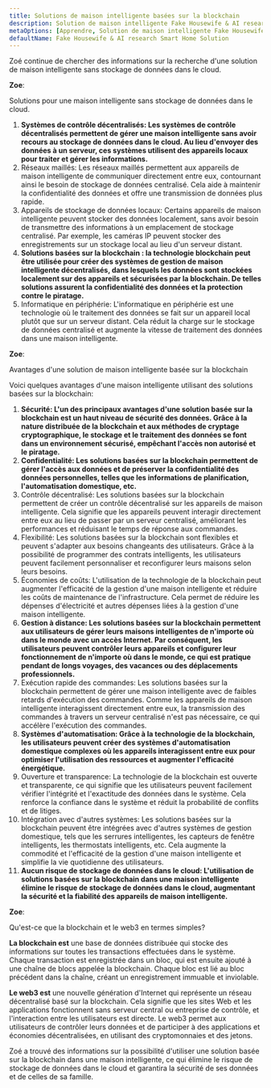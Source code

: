 ```yaml
---
title: Solutions de maison intelligente basées sur la blockchain
description: Solution de maison intelligente Fake Housewife & AI research
metaOptions: [Apprendre, Solution de maison intelligente Fake Housewife & AI research]
defaultName: Fake Housewife & AI research Smart Home Solution
---
```


<RoboAcademyText fWeight="600">
Zoé continue de chercher des informations sur la recherche d'une solution de maison intelligente sans stockage de données dans le cloud.
</RoboAcademyText>

<RoboAcademyDialog>

**Zoe**:

Solutions pour une maison intelligente sans stockage de données dans le cloud.
</RoboAcademyDialog>

<RoboAcademyDialog>

<ChatGPT/>

1. **Systèmes de contrôle décentralisés: Les systèmes de contrôle décentralisés permettent de gérer une maison intelligente sans avoir recours au stockage de données dans le cloud. Au lieu d'envoyer des données à un serveur, ces systèmes utilisent des appareils locaux pour traiter et gérer les informations.**
2. Réseaux maillés: Les réseaux maillés permettent aux appareils de maison intelligente de communiquer directement entre eux, contournant ainsi le besoin de stockage de données centralisé. Cela aide à maintenir la confidentialité des données et offre une transmission de données plus rapide.
3. Appareils de stockage de données locaux: Certains appareils de maison intelligente peuvent stocker des données localement, sans avoir besoin de transmettre des informations à un emplacement de stockage centralisé. Par exemple, les caméras IP peuvent stocker des enregistrements sur un stockage local au lieu d'un serveur distant.
4. **Solutions basées sur la blockchain : la technologie blockchain peut être utilisée pour créer des systèmes de gestion de maison intelligente décentralisés, dans lesquels les données sont stockées localement sur des appareils et sécurisées par la blockchain. De telles solutions assurent la confidentialité des données et la protection contre le piratage.**
5. Informatique en périphérie: L'informatique en périphérie est une technologie où le traitement des données se fait sur un appareil local plutôt que sur un serveur distant. Cela réduit la charge sur le stockage de données centralisé et augmente la vitesse de traitement des données dans une maison intelligente.

</RoboAcademyDialog>

<RoboAcademyDialog>

**Zoe**:

Avantages d'une solution de maison intelligente basée sur la blockchain

</RoboAcademyDialog>

<RoboAcademyDialog>

<ChatGPT/>

Voici quelques avantages d'une maison intelligente utilisant des solutions basées sur la blockchain:

1. **Sécurité: L'un des principaux avantages d'une solution basée sur la blockchain est un haut niveau de sécurité des données. Grâce à la nature distribuée de la blockchain et aux méthodes de cryptage cryptographique, le stockage et le traitement des données se font dans un environnement sécurisé, empêchant l'accès non autorisé et le piratage.**
2. **Confidentialité: Les solutions basées sur la blockchain permettent de gérer l'accès aux données et de préserver la confidentialité des données personnelles, telles que les informations de planification, l'automatisation domestique, etc.**
3. Contrôle décentralisé: Les solutions basées sur la blockchain permettent de créer un contrôle décentralisé sur les appareils de maison intelligente. Cela signifie que les appareils peuvent interagir directement entre eux au lieu de passer par un serveur centralisé, améliorant les performances et réduisant le temps de réponse aux commandes.
4. Flexibilité: Les solutions basées sur la blockchain sont flexibles et peuvent s'adapter aux besoins changeants des utilisateurs. Grâce à la possibilité de programmer des contrats intelligents, les utilisateurs peuvent facilement personnaliser et reconfigurer leurs maisons selon leurs besoins.
5. Économies de coûts: L'utilisation de la technologie de la blockchain peut augmenter l'efficacité de la gestion d'une maison intelligente et réduire les coûts de maintenance de l'infrastructure. Cela permet de réduire les dépenses d'électricité et autres dépenses liées à la gestion d'une maison intelligente.
6. **Gestion à distance: Les solutions basées sur la blockchain permettent aux utilisateurs de gérer leurs maisons intelligentes de n'importe où dans le monde avec un accès Internet. Par conséquent, les utilisateurs peuvent contrôler leurs appareils et configurer leur fonctionnement de n'importe où dans le monde, ce qui est pratique pendant de longs voyages, des vacances ou des déplacements professionnels.**
7. Exécution rapide des commandes: Les solutions basées sur la blockchain permettent de gérer une maison intelligente avec de faibles retards d'exécution des commandes. Comme les appareils de maison intelligente interagissent directement entre eux, la transmission des commandes à travers un serveur centralisé n'est pas nécessaire, ce qui accélère l'exécution des commandes.
8. **Systèmes d'automatisation: Grâce à la technologie de la blockchain, les utilisateurs peuvent créer des systèmes d'automatisation domestique complexes où les appareils interagissent entre eux pour optimiser l'utilisation des ressources et augmenter l'efficacité énergétique.**
9. Ouverture et transparence: La technologie de la blockchain est ouverte et transparente, ce qui signifie que les utilisateurs peuvent facilement vérifier l'intégrité et l'exactitude des données dans le système. Cela renforce la confiance dans le système et réduit la probabilité de conflits et de litiges.
10. Intégration avec d'autres systèmes: Les solutions basées sur la blockchain peuvent être intégrées avec d'autres systèmes de gestion domestique, tels que les serrures intelligentes, les capteurs de fenêtre intelligents, les thermostats intelligents, etc. Cela augmente la commodité et l'efficacité de la gestion d'une maison intelligente et simplifie la vie quotidienne des utilisateurs.
11. **Aucun risque de stockage de données dans le cloud: L'utilisation de solutions basées sur la blockchain dans une maison intelligente élimine le risque de stockage de données dans le cloud, augmentant la sécurité et la fiabilité des appareils de maison intelligente.**

</RoboAcademyDialog>

<RoboAcademyDialog>

**Zoe**:

Qu'est-ce que la blockchain et le web3 en termes simples?

</RoboAcademyDialog>

<RoboAcademyDialog>

<ChatGPT/>

**La blockchain est** une base de données distribuée qui stocke des informations sur toutes les transactions effectuées dans le système. Chaque transaction est enregistrée dans un bloc, qui est ensuite ajouté à une chaîne de blocs appelée la blockchain. Chaque bloc est lié au bloc précédent dans la chaîne, créant un enregistrement immuable et inviolable.

**Le web3 est** une nouvelle génération d'Internet qui représente un réseau décentralisé basé sur la blockchain. Cela signifie que les sites Web et les applications fonctionnent sans serveur central ou entreprise de contrôle, et l'interaction entre les utilisateurs est directe. Le web3 permet aux utilisateurs de contrôler leurs données et de participer à des applications et économies décentralisées, en utilisant des cryptomonnaies et des jetons.

</RoboAcademyDialog>

<RoboAcademyText>
Zoé a trouvé des informations sur la possibilité d'utiliser une solution basée sur la blockchain dans une maison intelligente, ce qui élimine le risque de stockage de données dans le cloud et garantira la sécurité de ses données et de celles de sa famille.
</RoboAcademyText>